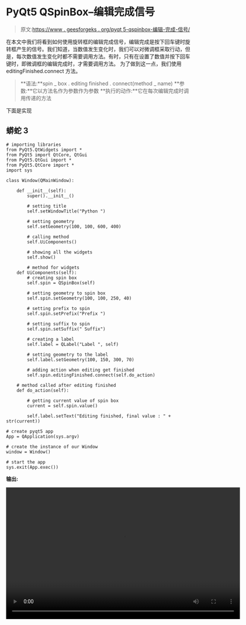 # PyQt5 QSpinBox–编辑完成信号

> 原文:[https://www . geesforgeks . org/pyqt 5-qspinbox-编辑-完成-信号/](https://www.geeksforgeeks.org/pyqt5-qspinbox-editing-finished-signal/)

在本文中我们将看到如何使用旋转框的编辑完成信号，编辑完成是按下回车键时旋转框产生的信号。我们知道，当数值发生变化时，我们可以对微调框采取行动，但是，每次数值发生变化时都不需要调用方法。有时，只有在设置了数值并按下回车键时，即微调框的编辑完成时，才需要调用方法。
为了做到这一点，我们使用 editingFinished.connect 方法。

> **语法:**spin _ box . editing finished . connect(method _ name)
> **参数:**它以方法名作为参数作为参数
> **执行的动作:**它在每次编辑完成时调用传递的方法

下面是实现

## 蟒蛇 3

```
# importing libraries
from PyQt5.QtWidgets import *
from PyQt5 import QtCore, QtGui
from PyQt5.QtGui import *
from PyQt5.QtCore import *
import sys

class Window(QMainWindow):

    def __init__(self):
        super().__init__()

        # setting title
        self.setWindowTitle("Python ")

        # setting geometry
        self.setGeometry(100, 100, 600, 400)

        # calling method
        self.UiComponents()

        # showing all the widgets
        self.show()

        # method for widgets
    def UiComponents(self):
        # creating spin box
        self.spin = QSpinBox(self)

        # setting geometry to spin box
        self.spin.setGeometry(100, 100, 250, 40)

        # setting prefix to spin
        self.spin.setPrefix("Prefix ")

        # setting suffix to spin
        self.spin.setSuffix(" Suffix")

        # creating a label
        self.label = QLabel("Label ", self)

        # setting geometry to the label
        self.label.setGeometry(100, 150, 300, 70)

        # adding action when editing get finished
        self.spin.editingFinished.connect(self.do_action)

    # method called after editing finished
    def do_action(self):

        # getting current value of spin box
        current = self.spin.value()

        self.label.setText("Editing finished, final value : " + str(current))

# create pyqt5 app
App = QApplication(sys.argv)

# create the instance of our Window
window = Window()

# start the app
sys.exit(App.exec())
```

**输出:**

<video class="wp-video-shortcode" id="video-413074-1" width="640" height="360" preload="metadata" controls=""><source type="video/mp4" src="https://media.geeksforgeeks.org/wp-content/uploads/20200514195548/Python-14-05-2020-19_55_12.mp4?_=1">[https://media.geeksforgeeks.org/wp-content/uploads/20200514195548/Python-14-05-2020-19_55_12.mp4](https://media.geeksforgeeks.org/wp-content/uploads/20200514195548/Python-14-05-2020-19_55_12.mp4)</video>